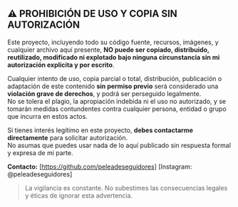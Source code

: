 ## ⚠️ PROHIBICIÓN DE USO Y COPIA SIN AUTORIZACIÓN

Este proyecto, incluyendo todo su código fuente, recursos, imágenes, y cualquier archivo aquí presente, **NO puede ser copiado, distribuido, reutilizado, modificado ni explotado bajo ninguna circunstancia sin mi autorización explícita y por escrito**.

Cualquier intento de uso, copia parcial o total, distribución, publicación o adaptación de este contenido **sin permiso previo** será considerado una **violación grave de derechos**, y podrá ser perseguido legalmente.  
No se tolera el plagio, la apropiación indebida ni el uso no autorizado, y se tomarán medidas contundentes contra cualquier persona, entidad o grupo que incurra en estos actos.

Si tienes interés legítimo en este proyecto, **debes contactarme directamente** para solicitar autorización.  
No asumas que puedes usar nada de lo aquí publicado sin respuesta formal y expresa de mi parte.

**Contacto:** [https://github.com/peleadeseguidores] [Instagram: @peleadeseguidores]

> La vigilancia es constante. No subestimes las consecuencias legales y éticas de ignorar esta advertencia.
